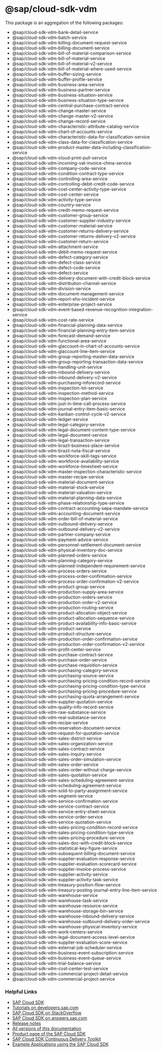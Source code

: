 # @sap/cloud-sdk-vdm

This package is an aggregation of the following packages:
* @sap/cloud-sdk-vdm-bank-detail-service
* @sap/cloud-sdk-vdm-batch-service
* @sap/cloud-sdk-vdm-billing-document-request-service
* @sap/cloud-sdk-vdm-billing-document-service
* @sap/cloud-sdk-vdm-bill-of-material-comparison-service
* @sap/cloud-sdk-vdm-bill-of-material-service
* @sap/cloud-sdk-vdm-bill-of-material-v2-service
* @sap/cloud-sdk-vdm-bill-of-material-where-used-service
* @sap/cloud-sdk-vdm-buffer-sizing-service
* @sap/cloud-sdk-vdm-buffer-profile-service
* @sap/cloud-sdk-vdm-business-area-service
* @sap/cloud-sdk-vdm-business-partner-service
* @sap/cloud-sdk-vdm-business-situation-service
* @sap/cloud-sdk-vdm-business-situation-type-service
* @sap/cloud-sdk-vdm-central-purchase-contract-service
* @sap/cloud-sdk-vdm-change-master-service
* @sap/cloud-sdk-vdm-change-master-v2-service
* @sap/cloud-sdk-vdm-change-record-service
* @sap/cloud-sdk-vdm-characteristic-attribute-catalog-service
* @sap/cloud-sdk-vdm-chart-of-accounts-service
* @sap/cloud-sdk-vdm-characteristic-data-for-classification-service
* @sap/cloud-sdk-vdm-class-data-for-classification-service
* @sap/cloud-sdk-vdm-product-master-data-including-classification-service
* @sap/cloud-sdk-vdm-cloud-print-pull-service
* @sap/cloud-sdk-vdm-incoming-vat-invoice-china-service
* @sap/cloud-sdk-vdm-company-code-service
* @sap/cloud-sdk-vdm-condition-contract-type-service
* @sap/cloud-sdk-vdm-controlling-area-service
* @sap/cloud-sdk-vdm-controlling-debit-credit-code-service
* @sap/cloud-sdk-vdm-cost-center-activity-type-service
* @sap/cloud-sdk-vdm-cost-center-service
* @sap/cloud-sdk-vdm-activity-type-service
* @sap/cloud-sdk-vdm-country-service
* @sap/cloud-sdk-vdm-credit-memo-request-service
* @sap/cloud-sdk-vdm-customer-group-service
* @sap/cloud-sdk-vdm-customer-supplier-industry-service
* @sap/cloud-sdk-vdm-customer-material-service
* @sap/cloud-sdk-vdm-customer-returns-delivery-service
* @sap/cloud-sdk-vdm-customer-returns-delivery-v2-service
* @sap/cloud-sdk-vdm-customer-return-service
* @sap/cloud-sdk-vdm-attachment-service
* @sap/cloud-sdk-vdm-debit-memo-request-service
* @sap/cloud-sdk-vdm-defect-category-service
* @sap/cloud-sdk-vdm-defect-class-service
* @sap/cloud-sdk-vdm-defect-code-service
* @sap/cloud-sdk-vdm-defect-service
* @sap/cloud-sdk-vdm-delivery-document-with-credit-block-service
* @sap/cloud-sdk-vdm-distribution-channel-service
* @sap/cloud-sdk-vdm-division-service
* @sap/cloud-sdk-vdm-document-management-service
* @sap/cloud-sdk-vdm-report-ehs-incident-service
* @sap/cloud-sdk-vdm-enterprise-project-service
* @sap/cloud-sdk-vdm-event-based-revenue-recognition-integration-service
* @sap/cloud-sdk-vdm-cost-rate-service
* @sap/cloud-sdk-vdm-financial-planning-data-service
* @sap/cloud-sdk-vdm-financial-planning-entry-item-service
* @sap/cloud-sdk-vdm-forecast-demand-service
* @sap/cloud-sdk-vdm-functional-area-service
* @sap/cloud-sdk-vdm-glaccount-in-chart-of-accounts-service
* @sap/cloud-sdk-vdm-glaccount-line-item-service
* @sap/cloud-sdk-vdm-group-reporting-master-data-service
* @sap/cloud-sdk-vdm-group-reporting-transaction-data-service
* @sap/cloud-sdk-vdm-handling-unit-service
* @sap/cloud-sdk-vdm-inbound-delivery-service
* @sap/cloud-sdk-vdm-inbound-delivery-v2-service
* @sap/cloud-sdk-vdm-purchasing-inforecord-service
* @sap/cloud-sdk-vdm-inspection-lot-service
* @sap/cloud-sdk-vdm-inspection-method-service
* @sap/cloud-sdk-vdm-inspection-plan-service
* @sap/cloud-sdk-vdm-just-in-time-call-process-service
* @sap/cloud-sdk-vdm-journal-entry-item-basic-service
* @sap/cloud-sdk-vdm-kanban-control-cycle-v2-service
* @sap/cloud-sdk-vdm-ledger-service
* @sap/cloud-sdk-vdm-legal-category-service
* @sap/cloud-sdk-vdm-legal-document-content-type-service
* @sap/cloud-sdk-vdm-legal-document-service
* @sap/cloud-sdk-vdm-legal-transaction-service
* @sap/cloud-sdk-vdm-brazil-business-place-service
* @sap/cloud-sdk-vdm-brazil-nota-fiscal-service
* @sap/cloud-sdk-vdm-workforce-skill-tags-service
* @sap/cloud-sdk-vdm-workforce-availability-service
* @sap/cloud-sdk-vdm-workforce-timesheet-service
* @sap/cloud-sdk-vdm-master-inspection-characteristic-service
* @sap/cloud-sdk-vdm-master-recipe-service
* @sap/cloud-sdk-vdm-material-document-service
* @sap/cloud-sdk-vdm-material-stock-service
* @sap/cloud-sdk-vdm-material-valuation-service
* @sap/cloud-sdk-vdm-material-planning-data-service
* @sap/cloud-sdk-vdm-phase-relationship-type-service
* @sap/cloud-sdk-vdm-contract-accounting-sepa-mandate-service
* @sap/cloud-sdk-vdm-accounting-document-service
* @sap/cloud-sdk-vdm-order-bill-of-material-service
* @sap/cloud-sdk-vdm-outbound-delivery-service
* @sap/cloud-sdk-vdm-outbound-delivery-v2-service
* @sap/cloud-sdk-vdm-partner-company-service
* @sap/cloud-sdk-vdm-payment-advice-service
* @sap/cloud-sdk-vdm-personnel-settlement-document-service
* @sap/cloud-sdk-vdm-physical-inventory-doc-service
* @sap/cloud-sdk-vdm-planned-orders-service
* @sap/cloud-sdk-vdm-planning-category-service
* @sap/cloud-sdk-vdm-planned-independent-requirement-service
* @sap/cloud-sdk-vdm-process-orders-service
* @sap/cloud-sdk-vdm-process-order-confirmation-service
* @sap/cloud-sdk-vdm-process-order-confirmation-v2-service
* @sap/cloud-sdk-vdm-product-group-service
* @sap/cloud-sdk-vdm-production-supply-area-service
* @sap/cloud-sdk-vdm-production-orders-service
* @sap/cloud-sdk-vdm-production-order-v2-service
* @sap/cloud-sdk-vdm-production-routing-service
* @sap/cloud-sdk-vdm-product-allocation-object-service
* @sap/cloud-sdk-vdm-product-allocation-sequence-service
* @sap/cloud-sdk-vdm-product-availability-info-basic-service
* @sap/cloud-sdk-vdm-product-service
* @sap/cloud-sdk-vdm-product-structure-service
* @sap/cloud-sdk-vdm-production-order-confirmation-service
* @sap/cloud-sdk-vdm-production-order-confirmation-v2-service
* @sap/cloud-sdk-vdm-profit-center-service
* @sap/cloud-sdk-vdm-purchase-contract-service
* @sap/cloud-sdk-vdm-purchase-order-service
* @sap/cloud-sdk-vdm-purchase-requisition-service
* @sap/cloud-sdk-vdm-purchasing-category-service
* @sap/cloud-sdk-vdm-purchasing-source-service
* @sap/cloud-sdk-vdm-purchasing-pricing-condition-record-service
* @sap/cloud-sdk-vdm-purchasing-pricing-condition-type-service
* @sap/cloud-sdk-vdm-purchasing-pricing-procedure-service
* @sap/cloud-sdk-vdm-purchasing-quota-arrangement-service
* @sap/cloud-sdk-vdm-supplier-quotation-service
* @sap/cloud-sdk-vdm-quality-info-record-service
* @sap/cloud-sdk-vdm-raw-substance-service
* @sap/cloud-sdk-vdm-real-substance-service
* @sap/cloud-sdk-vdm-recipe-service
* @sap/cloud-sdk-vdm-reservation-document-service
* @sap/cloud-sdk-vdm-request-for-quotation-service
* @sap/cloud-sdk-vdm-sales-district-service
* @sap/cloud-sdk-vdm-sales-organization-service
* @sap/cloud-sdk-vdm-sales-contract-service
* @sap/cloud-sdk-vdm-sales-inquiry-service
* @sap/cloud-sdk-vdm-sales-order-simulation-service
* @sap/cloud-sdk-vdm-sales-order-service
* @sap/cloud-sdk-vdm-sales-order-without-charge-service
* @sap/cloud-sdk-vdm-sales-quotation-service
* @sap/cloud-sdk-vdm-sales-scheduling-agreement-service
* @sap/cloud-sdk-vdm-scheduling-agreement-service
* @sap/cloud-sdk-vdm-sold-to-party-assignment-service
* @sap/cloud-sdk-vdm-segment-service
* @sap/cloud-sdk-vdm-service-confirmation-service
* @sap/cloud-sdk-vdm-service-contract-service
* @sap/cloud-sdk-vdm-service-entry-sheet-service
* @sap/cloud-sdk-vdm-service-order-service
* @sap/cloud-sdk-vdm-service-quotation-service
* @sap/cloud-sdk-vdm-sales-pricing-condition-record-service
* @sap/cloud-sdk-vdm-sales-pricing-condition-type-service
* @sap/cloud-sdk-vdm-sales-pricing-procedure-service
* @sap/cloud-sdk-vdm-sales-doc-with-credit-block-service
* @sap/cloud-sdk-vdm-statistical-key-figure-service
* @sap/cloud-sdk-vdm-subsequent-billing-document-service
* @sap/cloud-sdk-vdm-supplier-evaluation-response-service
* @sap/cloud-sdk-vdm-supplier-evaluation-scorecard-service
* @sap/cloud-sdk-vdm-supplier-invoice-process-service
* @sap/cloud-sdk-vdm-supplier-activity-service
* @sap/cloud-sdk-vdm-supplier-activity-task-service
* @sap/cloud-sdk-vdm-treasury-position-flow-service
* @sap/cloud-sdk-vdm-treasury-posting-journal-entry-line-item-service
* @sap/cloud-sdk-vdm-warehouse-service
* @sap/cloud-sdk-vdm-warehouse-task-service
* @sap/cloud-sdk-vdm-warehouse-resource-service
* @sap/cloud-sdk-vdm-warehouse-storage-bin-service
* @sap/cloud-sdk-vdm-warehouse-inbound-delivery-service
* @sap/cloud-sdk-vdm-warehouse-outbound-delivery-order-service
* @sap/cloud-sdk-vdm-warehouse-physical-inventory-service
* @sap/cloud-sdk-vdm-work-centers-service
* @sap/cloud-sdk-vdm-legal-document-access-level-service
* @sap/cloud-sdk-vdm-supplier-evaluation-score-service
* @sap/cloud-sdk-vdm-external-job-scheduler-service
* @sap/cloud-sdk-vdm-business-event-subscription-service
* @sap/cloud-sdk-vdm-business-event-queue-service
* @sap/cloud-sdk-vdm-trial-balance-service
* @sap/cloud-sdk-vdm-cost-center-test-service
* @sap/cloud-sdk-vdm-commercial-project-detail-service
* @sap/cloud-sdk-vdm-commercial-project-service

### Helpful Links

- [SAP Cloud SDK](https://github.com/SAP/cloud-sdk)
- [Tutorials on developers.sap.com](https://developers.sap.com/tutorial-navigator.html?tag=products:technology-platform/sap-cloud-sdk/sap-cloud-sdk&tag=topic:javascript)
- [SAP Cloud SDK on StackOverflow](https://stackoverflow.com/questions/tagged/sap-cloud-sdk?tab=Newest)
- [SAP Cloud SDK on answers.sap.com](https://answers.sap.com/tags/73555000100800000895)
- [Release notes](https://help.sap.com/doc/2324e9c3b28748a4ae2ad08166d77675/1.0/en-US/js-index.html)
- [All versions of this documentation](https://help.sap.com/viewer/product/SAP_CLOUD_SDK/1.0/en-US)
- [Product page of the SAP Cloud SDK](https://developers.sap.com/topics/cloud-sdk.html)
- [SAP Cloud SDK Continuous Delivery Toolkit](https://github.com/SAP/cloud-s4-sdk-pipeline)
- [Example Applications using the SAP Cloud SDK](https://github.com/SAP/cloud-s4-sdk-examples)

